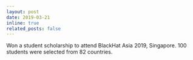 ```yaml
---
layout: post
date: 2019-03-21
inline: true
related_posts: false
---
```


Won a student scholarship to attend BlackHat Asia 2019, Singapore. 100 students were selected from 82 countries.
